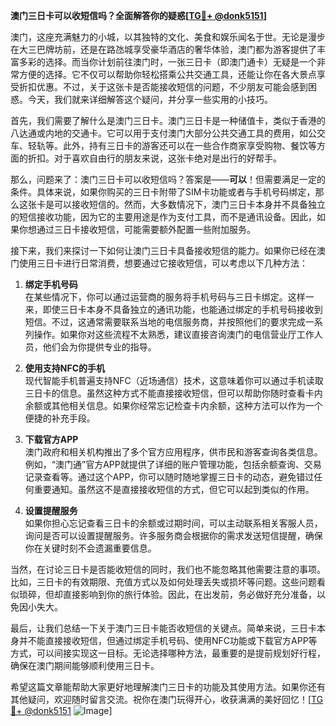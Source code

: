 **澳门三日卡可以收短信吗？全面解答你的疑惑[[TG💪+ @donk5151](https://t.me/s/donk5151)]**

澳门，这座充满魅力的小城，以其独特的文化、美食和娱乐闻名于世。无论是漫步在大三巴牌坊前，还是在路氹城享受豪华酒店的奢华体验，澳门都为游客提供了丰富多彩的选择。而当你计划前往澳门时，一张三日卡（即澳门通卡）无疑是一个非常方便的选择。它不仅可以帮助你轻松搭乘公共交通工具，还能让你在各大景点享受折扣优惠。不过，关于这张卡是否能接收短信的问题，不少朋友可能会感到困惑。今天，我们就来详细解答这个疑问，并分享一些实用的小技巧。

首先，我们需要了解什么是澳门三日卡。澳门三日卡是一种储值卡，类似于香港的八达通或内地的交通卡。它可以用于支付澳门大部分公共交通工具的费用，如公交车、轻轨等。此外，持有三日卡的游客还可以在一些合作商家享受购物、餐饮等方面的折扣。对于喜欢自由行的朋友来说，这张卡绝对是出行的好帮手。

那么，问题来了：澳门三日卡可以收短信吗？答案是——**可以**！但需要满足一定的条件。具体来说，如果你购买的三日卡附带了SIM卡功能或者与手机号码绑定，那么这张卡是可以接收短信的。然而，大多数情况下，澳门三日卡本身并不具备独立的短信接收功能，因为它的主要用途是作为支付工具，而不是通讯设备。因此，如果你想通过三日卡接收短信，可能需要额外配置一些附加服务。

接下来，我们来探讨一下如何让澳门三日卡具备接收短信的能力。如果你已经在澳门使用三日卡进行日常消费，想要通过它接收短信，可以考虑以下几种方法：

1. **绑定手机号码**  
   在某些情况下，你可以通过运营商的服务将手机号码与三日卡绑定。这样一来，即使三日卡本身不具备独立的通讯功能，也能通过绑定的手机号码接收到短信。不过，这通常需要联系当地的电信服务商，并按照他们的要求完成一系列操作。如果你对这些流程不太熟悉，建议直接咨询澳门的电信营业厅工作人员，他们会为你提供专业的指导。

2. **使用支持NFC的手机**  
   现代智能手机普遍支持NFC（近场通信）技术，这意味着你可以通过手机读取三日卡的信息。虽然这种方式不能直接接收短信，但可以帮助你随时查看卡内余额或其他相关信息。如果你经常忘记检查卡内余额，这种方法可以作为一个便捷的补充手段。

3. **下载官方APP**  
   澳门政府和相关机构推出了多个官方应用程序，供市民和游客查询各类信息。例如，“澳门通”官方APP就提供了详细的账户管理功能，包括余额查询、交易记录查看等。通过这个APP，你可以随时随地掌握三日卡的动态，避免错过任何重要通知。虽然这不是直接接收短信的方式，但它可以起到类似的作用。

4. **设置提醒服务**  
   如果你担心忘记查看三日卡的余额或过期时间，可以主动联系相关客服人员，询问是否可以设置提醒服务。许多服务商会根据你的需求发送短信提醒，确保你在关键时刻不会遗漏重要信息。

当然，在讨论三日卡是否能收短信的同时，我们也不能忽略其他需要注意的事项。比如，三日卡的有效期限、充值方式以及如何处理丢失或损坏等问题。这些问题看似琐碎，但却直接影响到你的旅行体验。因此，在出发前，务必做好充分准备，以免因小失大。

最后，让我们总结一下关于澳门三日卡能否收短信的关键点。简单来说，三日卡本身并不能直接接收短信，但通过绑定手机号码、使用NFC功能或下载官方APP等方式，可以间接实现这一目标。无论选择哪种方法，最重要的是提前规划好行程，确保在澳门期间能够顺利使用三日卡。

希望这篇文章能帮助大家更好地理解澳门三日卡的功能及其使用方法。如果你还有其他疑问，欢迎随时留言交流。祝你在澳门玩得开心，收获满满的美好回忆！[[TG💪+ @donk5151](https://t.me/s/donk5151) ![Image](https://i.postimg.cc/rwNCRYN7/Snipaste-2025-04-30-17-27-05.png)]